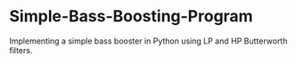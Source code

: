 # Simple-Bass-Boosting-Program
Implementing a simple bass booster in Python using LP and HP Butterworth filters. 
